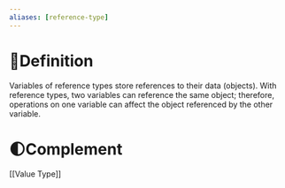 ```yaml
---
aliases: [reference-type]
---
```

# 📝Definition
Variables of reference types store references to their data (objects). With reference types, two variables can reference the same object; therefore, operations on one variable can affect the object referenced by the other variable.

# 🌓Complement
[[Value Type]]
